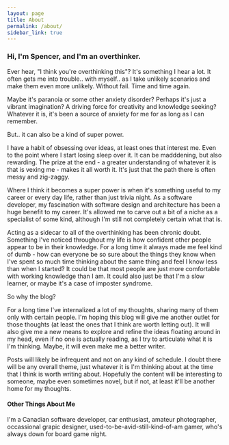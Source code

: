 ```yaml
---
layout: page
title: About
permalink: /about/
sidebar_link: true
---
```


### Hi, I'm Spencer, and I'm an overthinker. 

Ever hear, "I think you're overthinking this"? It's something I hear a lot. It often gets me into trouble.. with myself.. as I take unlikely scenarios and make them even more unlikely. Without fail. Time and time again.

Maybe it's paranoia or some other anxiety disorder? Perhaps it's just a vibrant imagination? A driving force for creativity and knowledge seeking? Whatever it is, it's been a source of anxiety for me for as long as I can remember.

But.. it can also be a kind of super power.

I have a habit of obsessing over ideas, at least ones that interest me. Even to the point where I start losing sleep over it. It can be madddening, but also rewarding. The prize at the end - a greater understanding of whatever it is that is vexing me - makes it all worth it. It's just that the path there is often messy and zig-zaggy.

Where I think it becomes a super power is when it's something useful to my career or every day life, rather than just trivia night. As a software developer, my fascination with software design and architecture has been a huge benefit to my career. It's allowed me to carve out a bit of a niche as a specialist of some kind, although I'm still not completely certain what that is.

Acting as a sidecar to all of the overthinking has been chronic doubt. Something I've noticed throughout my life is how confident other people appear to be in their knowledge. For a long time it always made me feel kind of dumb - how can everyone be so sure about the things they know when I've spent so much time thinking about the same thing and feel I know less than when I started? It could be that most people are just more comfortable with working knowledge than I am. It could also just be that I'm a slow learner, or maybe it's a case of imposter syndrome.

So why the blog?

For a long time I've internalized a lot of my thoughts, sharing many of them only with certain people. I'm hoping this blog will give me another outlet for those thoughts (at least the ones that I think are worth letting out). It will also give me a new means to explore and refine the ideas floating around in my head, even if no one is actually reading, as I try to articulate what it is I'm thinking. Maybe, it will even make me a better writer.

Posts will likely be infrequent and not on any kind of schedule. I doubt there will be any overall theme, just whatever it is I'm thinking about at the time that I think is worth writing about. Hopefully the content will be interesting to someone, maybe even sometimes novel, but if not, at least it'll be another home for my thoughts.

#### Other Things About Me

I'm a Canadian software developer, car enthusiast, amateur photographer, occassional grapic designer, used-to-be-avid-still-kind-of-am gamer, who's always down for board game night.
